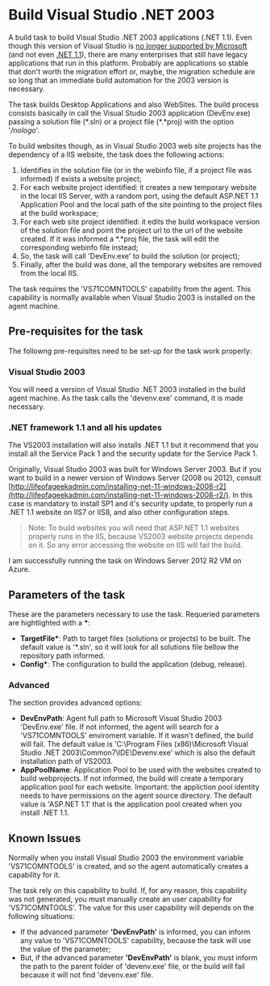 # Build Visual Studio .NET 2003

A build task to build Visual Studio .NET 2003 applications (.NET 1.1). Even though this version of Visual Studio is [no longer supported by Microsoft](https://support.microsoft.com/en-us/lifecycle/search?sort=PN&alpha=Visual%20Studio) (and not even [.NET 1.1](https://support.microsoft.com/en-us/lifecycle/search?sort=pn&alpha=.net%20framework)), there are many enterprises that still have legacy applications that run in this platform. Probably are applications so stable that don't worth the migration effort or, maybe, the migration schedule are so long that an immediate build automation for the 2003 version is necessary.

The task builds Desktop Applications and also WebSites. The build process consists basically in call the Visual Studio 2003 application (DevEnv.exe) passing a solution file (\*.sln) or a project file (\*.\*proj) with the option '*/nologo*'.

To build websites though, as in Visual Studio 2003 web site projects has the dependency of a IIS website, the task does the following actions:
 1. Identifies in the solution file (or in the webinfo file, if a project file was informed) if exists a website project;
 2. For each website project identified: it creates a new temporary website in the local IIS Server, with a random port, using the default ASP.NET 1.1 Application Pool and the local path of the site pointing to the project files at the build workspace;
 3. For each web site project identified: it edits the build workspace version of the solution file and point the project url to the url of the website created. If it was informed a \*.\*proj file, the task will edit the corresponding webinfo file instead;
 4. So, the task will call 'DevEnv.exe' to build the solution (or project);  
 5. Finally, after the build was done, all the temporary websites are removed from the local IIS. 

The task requires the 'VS71COMNTOOLS' capability from the agent. This capability is normally available when Visual Studio 2003 is installed on the agent machine.  

## Pre-requisites for the task
The followng pre-requisites need to be set-up for the task work properly:

### Visual Studio 2003
You will need a version of Visual Studio .NET 2003 installed in the build agent machine. As the task calls the 'devenv.exe' command, it is made necessary.

### .NET framework 1.1 and all his updates
The VS2003 installation will also installs .NET 1.1 but it recommend that you install all the Service Pack 1 and the security update for the Service Pack 1.

Originally, Visual Studio 2003 was built for Windows Server 2003. But if you want to build in a newer version of Windows Server (2008 ou 2012), consult  [http://lifeofageekadmin.com/installing-net-11-windows-2008-r2](http://lifeofageekadmin.com/installing-net-11-windows-2008-r2/). In this case is mandatory to install SP1 and it's security update, to properly run a .NET 1.1 website on IIS7 or IIS8, and also other configuration steps. 

>Note: To build websites you will need that ASP.NET 1.1 websites properly runs in the IIS, because VS2003 website projects depends on it. So any error accessing the website on IIS will fail the build.   

I am successfully running the task on Windows Server 2012 R2 VM on Azure.


## Parameters of the task
These are the parameters necessary to use the task. Requeried parameters are hightlighted with a **\***:
- **TargetFile\***: Path to target files (solutions or projects) to be built. The default value is '*.sln', so it will look for all solutions file bellow the repository path informed.
- **Config\***: The configuration to build the application (debug, release).

### Advanced
The section provides advanced options:
- **DevEnvPath**: Agent full path to Microsoft Visual Studio 2003 'DevEnv.exe' file. If not informed, the agent will search for a 'VS71COMNTOOLS' enviroment variable. If it wasn't defined, the build will fail. The default value is 'C:\\Program Files (x86)\\Microsoft Visual Studio .NET 2003\\Common7\\IDE\\Devenv.exe' which is also the default installation path of VS2003.
- **AppPoolName**: Application Pool to be used with the websites created to build webprojects. If not informed, the build will create a temporary application pool for each website. Important: the appliction pool identity needs to have permissions on the agent source directory. The default value is 'ASP.NET 1.1' that is the application pool created when you install .NET 1.1.

## Known Issues
Normally when you install Visual Studio 2003 the environment variable 'VS71COMNTOOLS' is created, and so the agent automatically creates a capability for it.

The task rely on this capability to build. If, for any reason, this capability was not generated, you must manually create an user capability for 'VS71COMNTOOLS'.  The value for this user capability will depends on the following situations:
- If the advanced parameter **'DevEnvPath'** is informed, you can inform any value to 'VS71COMNTOOLS' capability, because the task will use the value of the parameter;
- But, if the advanced parameter **'DevEnvPath'** is blank, you must inform the path to the parent folder of 'devenv.exe' file, or the build will fail because it will not find 'devenv.exe' file.  